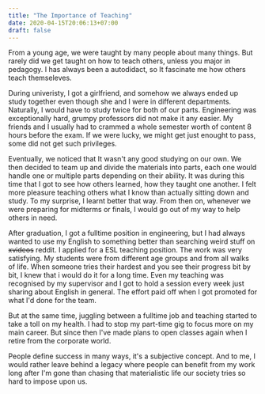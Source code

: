 ```yaml
---
title: "The Importance of Teaching"
date: 2020-04-15T20:06:13+07:00
draft: false
---
```


From a young age, we were taught by many people about many things. But rarely did we get taught on how to teach others, unless you major in pedagogy. I has always been a autodidact, so It fascinate me how others teach themseleves.

During univeristy, I got a girlfriend, and somehow we always ended up study together even though she and I were in different departments. Naturally, I would have to study twice for both of our parts. Engineering was exceptionally hard, grumpy professors did not make it any easier. My friends and I usually had to crammed a whole semester worth of content 8 hours before the exam. If we were lucky, we might get just enought to pass, some did not get such privileges.

Eventually, we noticed that It wasn't any good studying on our own. We then decided to team up and divide the materials into parts, each one would handle one or multiple parts depending on their ability. It was during this time that I got to see how others learned, how they taught one another. I felt more pleasure teaching others what I know than actually sitting down and study. To my surprise, I learnt better that way. From then on, whenever we were preparing for midterms or finals, I would go out of my way to help others in need. 

After graduation, I got a fulltime position in engineering, but I had always wanted to use my English to something better than searching weird stuff on ~~xvideos~~ reddit. I applied for a ESL teaching position. The work was very satisfying. My students were from different age groups and from all walks of life. When someone tries their hardest and you see their progress bit by bit, I knew that i would do it for a long time. Even my teaching was recognised by my supervisor and I got to hold a session every week just sharing about English in general. The effort paid off when I got promoted for what I'd done for the team.

But at the same time, juggling between a fulltime job and teaching started to take a toll on my health. I had to stop my part-time gig to focus more on my main career. But since then I've made plans to open classes again when I retire from the corporate world.

People define success in many ways, it's a subjective concept. And to me, I would rather leave behind a legacy where people can benefit from my work long after I'm gone than chasing that materialistic life our society tries so hard to impose upon us.
